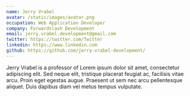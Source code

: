 ```yaml
---
name: Jerry Vrabel
avatar: /static/images/avatar.png
occupation: Web Application Developer
company: Forwardslash Development
email: jerry.vrabel.development@gmail.com
twitter: https://twitter.com/Twitter
linkedin: https://www.linkedin.com
github: https://github.com/jerry-vrabel-development/
---
```


Jerry Vrabel is a professor of Lorem ipsum dolor sit amet, consectetur adipiscing elit. Sed neque elit, tristique placerat feugiat ac, facilisis vitae arcu. Proin eget egestas augue. Praesent ut sem nec arcu pellentesque aliquet. Duis dapibus diam vel metus tempus vulputate.

